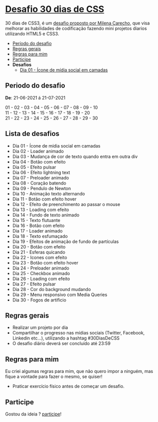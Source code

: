 # [Desafio 30 dias de CSS](https://github.com/MilenaCarecho/30diasDeCSS) 

30 dias de CSS3, é um [desafio proposto por Milena Carecho](https://github.com/MilenaCarecho/30diasDeCSS), que visa melhorar as habilidades de codificação fazendo mini projetos diarios utilizando HTML5 e CSS3.

- [Período do desafio](periodo-do-desafio)
- [Regras gerais](regras-gerais)
- [Regras para mim](regras-para-mim)
- [Participe](participe)
- **Desafios**
  - [Dia 01 - Ícone de mídia social em camadas](01)

## Periodo do desafio

**De**: 21-06-2021 á 21-07-2021 <br>

01 - 02 - 03 - 04 - 05 - 06 - 07 - 08 - 09 - 10              
11 - 12 - 13 - 14 - 15 - 16 - 17 - 18 - 19 - 20     
21 - 22 - 23 - 24 - 25 - 26 - 27 - 28 - 29 - 30   

## Lista de desafios

- Dia 01 - Ícone de mídia social em camadas
- Dia 02 - Loader animado
- Dia 03 - Mudança de cor de texto quando entra em outra div
- Dia 04 - Botão com efeito
- Dia 05 - Efeito pulsar
- Dia 06 - Efeito lightning text
- Dia 07 - Preloader animado
- Dia 08 - Coração batendo
- Dia 09 - Pendulo de Newton
- Dia 10 - Animação texto alternando
- Dia 11 - Botão com efeito hover
- Dia 12 - Efeito de preenchimento ao passar o mouse
- Dia 13 - Loading com efeito
- Dia 14 - Fundo de texto animado
- Dia 15 - Texto flutuante
- Dia 16 - Botão com efeito
- Dia 17 - Loader animado
- Dia 18 - Texto esfumaçado
- Dia 19 - Efeitos de animação de fundo de partículas
- Dia 20 - Botão com efeito
- Dia 21 - Esferas quicando
- Dia 22 - Icones com efeito
- Dia 23 - Botão com efeito hover
- Dia 24 - Preloader animado
- Dia 25 - Checkbox animado
- Dia 26 - Loading com efeito
- Dia 27 - Efeito pulsar
- Dia 28 - Cor do background mudando
- Dia 29 - Menu responsivo com Media Queries
- Dia 30 - Fogos de artificio

## Regras gerais

- Realizar um projeto por dia
- Compartilhar o progresso nas mídias sociais (Twitter, Facebook, Linkedin etc...), utilizando a hashtag #30DiasDeCSS
- O desafio diário deverá ser concluído até 23:59

## Regras para mim

Eu criei algumas regras para mim, que não quero impor a ninguém, mas fique a vontade para fazer o mesmo, se quiser!

- Praticar exercício físico antes de começar um desafio.

## Participe

Gostou da ideia ? [participe](https://github.com/MilenaCarecho/30diasDeCSS/issues/1)!
